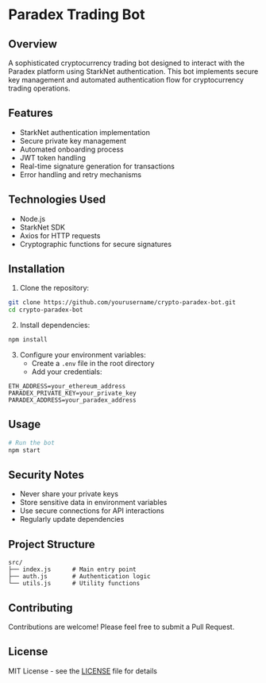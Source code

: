 # Paradex Trading Bot

## Overview
A sophisticated cryptocurrency trading bot designed to interact with the Paradex platform using StarkNet authentication. This bot implements secure key management and automated authentication flow for cryptocurrency trading operations.

## Features
- StarkNet authentication implementation
- Secure private key management
- Automated onboarding process
- JWT token handling
- Real-time signature generation for transactions
- Error handling and retry mechanisms

## Technologies Used
- Node.js
- StarkNet SDK
- Axios for HTTP requests
- Cryptographic functions for secure signatures

## Installation

1. Clone the repository:
```bash
git clone https://github.com/yourusername/crypto-paradex-bot.git
cd crypto-paradex-bot
```

2. Install dependencies:
```bash
npm install
```

3. Configure your environment variables:
   - Create a `.env` file in the root directory
   - Add your credentials:
```env
ETH_ADDRESS=your_ethereum_address
PARADEX_PRIVATE_KEY=your_private_key
PARADEX_ADDRESS=your_paradex_address
```

## Usage

```bash
# Run the bot
npm start
```

## Security Notes
- Never share your private keys
- Store sensitive data in environment variables
- Use secure connections for API interactions
- Regularly update dependencies

## Project Structure
```
src/
├── index.js      # Main entry point
├── auth.js       # Authentication logic
└── utils.js      # Utility functions
```

## Contributing
Contributions are welcome! Please feel free to submit a Pull Request.

## License
MIT License - see the [LICENSE](LICENSE) file for details
